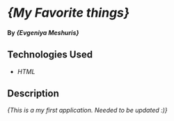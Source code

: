 # _{My Favorite things}_

#### By _**{Evgeniya Meshuris}**_

## Technologies Used

* _HTML_


## Description

_{This is a my first application. Needed to be updated :)}_
